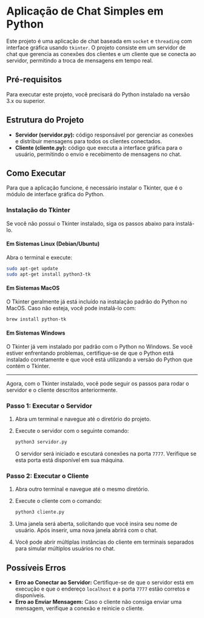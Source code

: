 # Aplicação de Chat Simples em Python

Este projeto é uma aplicação de chat baseada em `socket` e `threading` com interface gráfica usando `tkinter`. O projeto consiste em um servidor de chat que gerencia as conexões dos clientes e um cliente que se conecta ao servidor, permitindo a troca de mensagens em tempo real.

## Pré-requisitos

Para executar este projeto, você precisará do Python instalado na versão 3.x ou superior.

## Estrutura do Projeto

- **Servidor (servidor.py):** código responsável por gerenciar as conexões e distribuir mensagens para todos os clientes conectados.
- **Cliente (cliente.py):** código que executa a interface gráfica para o usuário, permitindo o envio e recebimento de mensagens no chat.

## Como Executar

Para que a aplicação funcione, é necessário instalar o Tkinter, que é o módulo de interface gráfica do Python. 

### Instalação do Tkinter

Se você não possui o Tkinter instalado, siga os passos abaixo para instalá-lo.

#### Em Sistemas Linux (Debian/Ubuntu)

Abra o terminal e execute:

```bash
sudo apt-get update
sudo apt-get install python3-tk
```

#### Em Sistemas MacOS

O Tkinter geralmente já está incluído na instalação padrão do Python no MacOS. Caso não esteja, você pode instalá-lo com:

```bash
brew install python-tk
```

#### Em Sistemas Windows

O Tkinter já vem instalado por padrão com o Python no Windows. Se você estiver enfrentando problemas, certifique-se de que o Python está instalado corretamente e que você está utilizando a versão do Python que contém o Tkinter.

---

Agora, com o Tkinter instalado, você pode seguir os passos para rodar o servidor e o cliente descritos anteriormente.

### Passo 1: Executar o Servidor

1. Abra um terminal e navegue até o diretório do projeto.
2. Execute o servidor com o seguinte comando:

   ```bash
   python3 servidor.py
   ```

   O servidor será iniciado e escutará conexões na porta `7777`. Verifique se esta porta está disponível em sua máquina.

### Passo 2: Executar o Cliente

1. Abra outro terminal e navegue até o mesmo diretório.
2. Execute o cliente com o comando:

   ```bash
   python3 cliente.py
   ```

3. Uma janela será aberta, solicitando que você insira seu nome de usuário. Após inserir, uma nova janela abrirá com o chat.

4. Você pode abrir múltiplas instâncias do cliente em terminais separados para simular múltiplos usuários no chat.

## Possíveis Erros

- **Erro ao Conectar ao Servidor:** Certifique-se de que o servidor está em execução e que o endereço `localhost` e a porta `7777` estão corretos e disponíveis.
- **Erro ao Enviar Mensagem:** Caso o cliente não consiga enviar uma mensagem, verifique a conexão e reinicie o cliente.